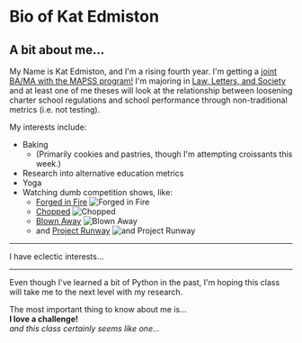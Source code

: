 # Bio of Kat Edmiston

## A bit about me...
My Name is Kat Edmiston, and I'm a rising fourth year. I'm getting a [joint BA/MA with the MAPSS program!](https://mapss.uchicago.edu/) I'm majoring in [Law, Letters, and Society](http://collegecatalog.uchicago.edu/thecollege/lawlettersandsociety/) and at least one of me theses will look at the relationship between loosening charter school regulations and school performance through non-traditional metrics (i.e. not testing).

My interests include:
* Baking
  + (Primarily cookies and pastries, though I'm attempting croissants this week.)
* Research into alternative education metrics
* Yoga
* Watching dumb competition shows, like:
  + [Forged in Fire](https://www.history.com/shows/forged-in-fire) ![Forged in Fire](https://static.next-episode.net/tv-shows-images/huge/forged-in-fire.jpg)
  + [Chopped](https://www.foodnetwork.com/shows/chopped) ![Chopped](https://www.seriouseats.com/images/2012/08/20120808-chopped.jpg)
  + [Blown Away](https://en.wikipedia.org/wiki/Blown_Away_(TV_series)) ![Blown Away](https://blog.cmog.org/wp-content/uploads/2019/07/BlownAway_1x1_POST.jpg)
  + and [Project Runway](https://www.bravotv.com/project-runway) ![and Project Runway](https://www.thewrap.com/wp-content/uploads/2020/01/Project-Runway.jpg)
***
I have eclectic interests...
***
Even though I've learned a bit of Python in the past, I'm hoping this class will take me to the next level with my research.

The most important thing to know about me is...  
**I love a challenge!**  
*and this class certainly seems like one...*